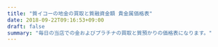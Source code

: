 ```yaml
---
title: "質イコーの地金の買取と質融資金額 貴金属価格表"
date: 2018-09-22T09:16:53+09:00
draft: false
summary: "毎日の当店での金およびプラチナの買取と質預かりの価格表になります。"
---
```

